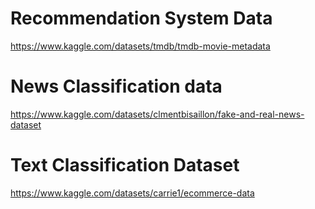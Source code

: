 # Recommendation System Data
https://www.kaggle.com/datasets/tmdb/tmdb-movie-metadata

# News Classification data
https://www.kaggle.com/datasets/clmentbisaillon/fake-and-real-news-dataset

# Text Classification Dataset
https://www.kaggle.com/datasets/carrie1/ecommerce-data

